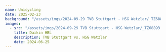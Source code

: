 ```yaml
---
name: Unicycling
date: 2025-02-23
background: "/assets/imgs/2024-09-29 TVB Stuttgart - HSG Wetzlar/_TZ68893.jpg"
images:
  - src: "/assets/imgs/2024-09-29 TVB Stuttgart - HSG Wetzlar/_TZ68893.jpg"
    title: Daikin HBL
    description: TVB Stuttgart vs. HSG Wetzlar
    date: 2024-06-25
---
```


